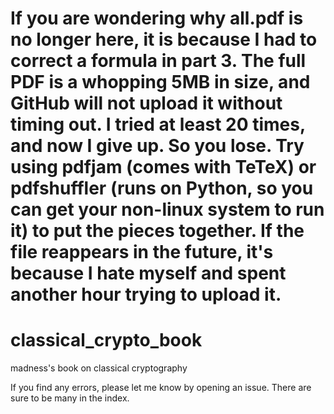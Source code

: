 # If you are wondering why all.pdf is no longer here, it is because I had to correct a formula in part 3. The full PDF is a whopping 5MB in size, and GitHub will not upload it without timing out. I tried at least 20 times, and now I give up. So you lose. Try using pdfjam (comes with TeTeX) or pdfshuffler (runs on Python, so you can get your non-linux system to run it) to put the pieces together. If the file reappears in the future, it's because I hate myself and spent another hour trying to upload it.

# classical_crypto_book
madness's book on classical cryptography

If you find any errors, please let me know by opening an issue. There are sure to be many in the index.
